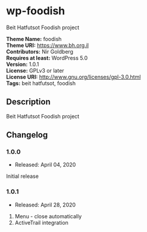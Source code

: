 # wp-foodish
Beit Hatfutsot Foodish project

**Theme Name:** foodish  
**Theme URI:** https://www.bh.org.il  
**Contributors:** Nir Goldberg  
**Requires at least:** WordPress 5.0  
**Version:** 1.0.1  
**License:** GPLv3 or later  
**License URI:** http://www.gnu.org/licenses/gpl-3.0.html  
**Tags:** beit hatfutsot, foodish

## Description  

Beit Hatfutsot Foodish project  

## Changelog  

### 1.0.0  

* Released: April 04, 2020  

Initial release  

### 1.0.1  

* Released: April 28, 2020  

1. Menu - close automatically  
2. ActiveTrail integration  